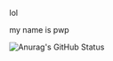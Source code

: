 lol

my name is pwp

![Anurag's GitHub Status](https://github-readme-stats.vercel.app/api?username=pwp114514&show_icons=true&theme=dark)


